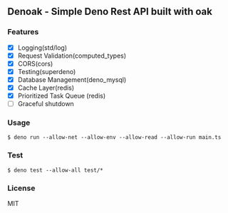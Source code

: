 ## Denoak - Simple Deno Rest API built with oak

### Features

- [x] Logging(std/log)
- [x] Request Validation(computed_types)
- [x] CORS(cors)
- [x] Testing(superdeno)
- [x] Database Management(deno_mysql)
- [x] Cache Layer(redis)
- [x] Prioritized Task Queue (redis)
- [ ] Graceful shutdown
### Usage

```
$ deno run --allow-net --allow-env --allow-read --allow-run main.ts
```

### Test

```
$ deno test --allow-all test/*
```

### License

MIT